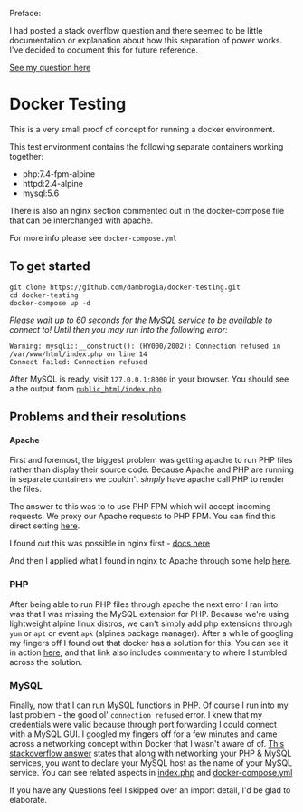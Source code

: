 Preface:

I had posted a stack overflow question and there seemed to be little documentation or explanation about how this separation of power works. I've decided to document this for future reference.

[See my question here](https://stackoverflow.com/questions/46997791/containerizing-apache-mysql-and-php-with-docker)

# Docker Testing

This is a very small proof of concept for running a docker environment.

This test environment contains the following separate containers working together:
- php:7.4-fpm-alpine
- httpd:2.4-alpine
- mysql:5.6

There is also an nginx section commented out in the docker-compose file that can be interchanged with apache.

For more info please see `docker-compose.yml`

## To get started

    git clone https://github.com/dambrogia/docker-testing.git
    cd docker-testing
    docker-compose up -d

_Please wait up to 60 seconds for the MySQL service to be available to connect to! Until then you may run into the following error:_

    Warning: mysqli::__construct(): (HY000/2002): Connection refused in /var/www/html/index.php on line 14
    Connect failed: Connection refused

After MySQL is ready, visit `127.0.0.1:8000` in your browser. You should see a the output from [`public_html/index.php`](https://github.com/dambrogia/docker-testing/blob/master/public_html/index.php).

## Problems and their resolutions

#### Apache
First and foremost, the biggest problem was getting apache to run PHP files rather than display their source code. Because Apache and PHP are running in separate containers we couldn't _simply_ have apache call PHP to render the files.

The answer to this was to to use PHP FPM which will accept incoming requests. We proxy our Apache requests to PHP FPM. You can find this direct setting [here](https://github.com/dambrogia/docker-testing/blob/master/.setup/apache/docker.apache.conf#L19).

I found out this was possible in nginx first - [docs here](http://geekyplatypus.com/dockerise-your-php-application-with-nginx-and-php7-fpm/)

And then I applied what I found in nginx to Apache through some help [here](https://stackoverflow.com/questions/41306112/why-cant-apache-communicate-with-php-fpm-in-separate-containers-using-docker-fo).

### PHP
After being able to run PHP files through apache the next error I ran into was that I was missing the MySQL extension for PHP. Because we're using lightweight alpine linux distros, we can't simply add php extensions through `yum` or `apt` or event `apk` (alpines package manager). After a while of googling my fingers off I found out that docker has a solution for this. You can see it in action [here](https://github.com/dambrogia/docker-testing/blob/master/.setup/php/Dockerfile#L7), and that link also includes commentary to where I stumbled across the solution.

### MySQL
Finally, now that I can run MySQL functions in PHP. Of course I run into my last problem - the good ol' `connection refused` error. I knew that my credentials were valid because through port forwarding I could connect with a MySQL GUI. I googled my fingers off for a few minutes and came across a networking concept within Docker that I wasn't aware of of. [This stackoverflow answer](https://stackoverflow.com/questions/37363705/connect-to-mysql-database-from-docker-container#37380350) states that along with networking your PHP & MySQL services, you want to declare your MySQL host as the name of your MySQL service. You can see related aspects in [index.php](https://github.com/dambrogia/docker-testing/blob/master/public_html/index.php#L10) and [docker-compose.yml](https://github.com/dambrogia/docker-testing/blob/master/docker-compose.yml#L24)

If you have any Questions feel I skipped over an import detail, I'd be glad to elaborate.
